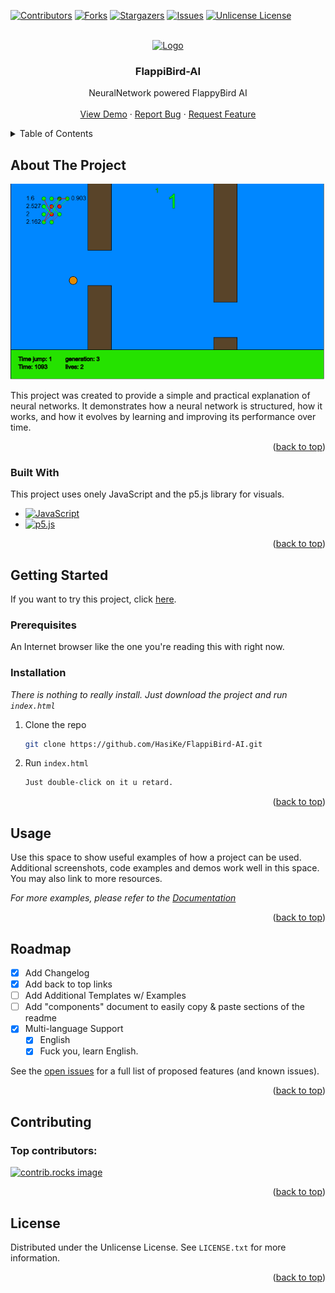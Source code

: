 <!-- Improved compatibility of back to top link: See: https://github.com/HasiKe/FlappiBird-AI/pull/73 -->
<a id="readme-top"></a>
<!--
*** Thanks for checking out the FlappiBird-AI. If you have a suggestion
*** that would make this better, please fork the repo and create a pull request
*** or simply open an issue with the tag "enhancement".
*** Don't forget to give the project a star!
*** Thanks again! Now go create something AMAZING! :D
-->



<!-- PROJECT SHIELDS -->
<!--
*** I'm using markdown "reference style" links for readability.
*** Reference links are enclosed in brackets [ ] instead of parentheses ( ).
*** See the bottom of this document for the declaration of the reference variables
*** for contributors-url, forks-url, etc. This is an optional, concise syntax you may use.
*** https://www.markdownguide.org/basic-syntax/#reference-style-links
-->
[![Contributors][contributors-shield]][contributors-url]
[![Forks][forks-shield]][forks-url]
[![Stargazers][stars-shield]][stars-url]
[![Issues][issues-shield]][issues-url]
[![Unlicense License][license-shield]][license-url]



<!-- PROJECT LOGO -->
<br />
<div align="center">
  <a href="https://github.com/HasiKe/FlappiBird-AI">
    <img src="docs/logo.png" alt="Logo" width="80" height="80">
  </a>

  <h3 align="center">FlappiBird-AI</h3>

  <p align="center">
    NeuralNetwork powered FlappyBird AI
    <br />
    <br />
    <a href="http://hasike.de/projects/FlappiBird-AI/index.html">View Demo</a>
    &middot;
    <a href="https://github.com/HasiKe/FlappiBird-AI/issues/new?labels=bug&template=bug-report---.md">Report Bug</a>
    &middot;
    <a href="https://github.com/HasiKe/FlappiBird-AI/issues/new?labels=enhancement&template=feature-request---.md">Request Feature</a>
  </p>
</div>



<!-- TABLE OF CONTENTS -->
<details>
  <summary>Table of Contents</summary>
  <ol>
    <li>
      <a href="#about-the-project">About The Project</a>
      <ul>
        <li><a href="#built-with">Built With</a></li>
      </ul>
    </li>
    <li>
      <a href="#getting-started">Getting Started</a>
      <ul>
        <li><a href="#prerequisites">Prerequisites</a></li>
        <li><a href="#installation">Installation</a></li>
      </ul>
    </li>
    <li><a href="#usage">Usage</a></li>
    <li><a href="#roadmap">Roadmap</a></li>
    <li><a href="#contributing">Contributing</a></li>
    <li><a href="#license">License</a></li>
    <li><a href="#contact">Contact</a></li>
    <li><a href="#acknowledgments">Acknowledgments</a></li>
  </ol>
</details>



<!-- ABOUT THE PROJECT -->
## About The Project

[![Product Name Screen Shot][product-screenshot]](http://hasike.de/projects/FlappiBird-AI/index.html)

This project was created to provide a simple and practical explanation of neural networks. It demonstrates how a neural network is structured, how it works, and how it evolves by learning and improving its performance over time.

<p align="right">(<a href="#readme-top">back to top</a>)</p>



### Built With

This project uses onely JavaScript and the p5.js library for visuals.

* [![JavaScript][js]][js-url]
* [![p5.js][p5]][p5-url]

<p align="right">(<a href="#readme-top">back to top</a>)</p>



<!-- GETTING STARTED -->
## Getting Started

If you want to try this project, click [here](http://hasike.de/projects/FlappiBird-AI/index.html).


### Prerequisites

An Internet browser like the one you're reading this with right now.

### Installation

_There is nothing to really install. Just download the project and run `index.html`_

1. Clone the repo
   ```sh
   git clone https://github.com/HasiKe/FlappiBird-AI.git
   ```
3. Run `index.html`
   ```sh
   Just double-click on it u retard.
   ```

<p align="right">(<a href="#readme-top">back to top</a>)</p>



<!-- USAGE EXAMPLES -->
## Usage

Use this space to show useful examples of how a project can be used. Additional screenshots, code examples and demos work well in this space. You may also link to more resources.

_For more examples, please refer to the [Documentation](https://example.com)_

<p align="right">(<a href="#readme-top">back to top</a>)</p>



<!-- ROADMAP -->
## Roadmap

- [x] Add Changelog
- [x] Add back to top links
- [ ] Add Additional Templates w/ Examples
- [ ] Add "components" document to easily copy & paste sections of the readme
- [x] Multi-language Support
    - [x] English
    - [x] Fuck you, learn English.

See the [open issues](https://github.com/HasiKe/FlappiBird-AI/issues) for a full list of proposed features (and known issues).

<p align="right">(<a href="#readme-top">back to top</a>)</p>



<!-- CONTRIBUTING -->
## Contributing


### Top contributors:

<a href="https://github.com/HasiKe/FlappiBird-AI/graphs/contributors">
  <img src="https://contrib.rocks/image?repo=HasiKe/FlappiBird-AI" alt="contrib.rocks image" />
</a>

<p align="right">(<a href="#readme-top">back to top</a>)</p>



<!-- LICENSE -->
## License

Distributed under the Unlicense License. See `LICENSE.txt` for more information.

<p align="right">(<a href="#readme-top">back to top</a>)</p>



<!-- MARKDOWN LINKS & IMAGES -->
<!-- https://www.markdownguide.org/basic-syntax/#reference-style-links -->
[contributors-shield]: https://img.shields.io/github/contributors/HasiKe/FlappiBird-AI.svg?style=for-the-badge
[contributors-url]: https://github.com/HasiKe/FlappiBird-AI/graphs/contributors
[forks-shield]: https://img.shields.io/github/forks/HasiKe/FlappiBird-AI.svg?style=for-the-badge
[forks-url]: https://github.com/HasiKe/FlappiBird-AI/network/members
[stars-shield]: https://img.shields.io/github/stars/HasiKe/FlappiBird-AI.svg?style=for-the-badge
[stars-url]: https://github.com/HasiKe/FlappiBird-AI/stargazers
[issues-shield]: https://img.shields.io/github/issues/HasiKe/FlappiBird-AI.svg?style=for-the-badge
[issues-url]: https://github.com/HasiKe/FlappiBird-AI/issues
[license-shield]: https://img.shields.io/github/license/HasiKe/FlappiBird-AI.svg?style=for-the-badge
[license-url]: https://github.com/HasiKe/FlappiBird-AI/blob/master/LICENSE.txt
[linkedin-shield]: https://img.shields.io/badge/-LinkedIn-black.svg?style=for-the-badge&logo=linkedin&colorB=555
[linkedin-url]: https://linkedin.com/in/HasiKe
[product-screenshot]: docs/screenshot.png
[js]: https://shields.io/badge/JavaScript-F7DF1E?logo=JavaScript&logoColor=000&style=flat-square
[js-url]: https://js.org/
[p5]: https://img.shields.io/badge/p5.js-ED225D?logo=p5.js&logoColor=FFFFFF
[p5-url]: https://p5js.org/